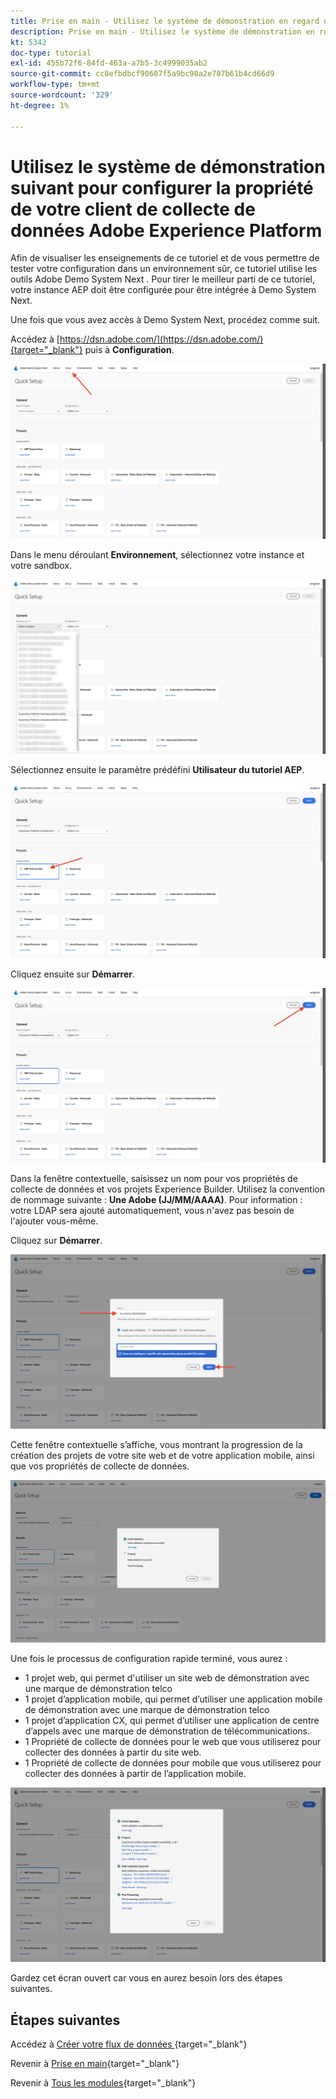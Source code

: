 ```yaml
---
title: Prise en main - Utilisez le système de démonstration en regard de votre propriété Launch
description: Prise en main - Utilisez le système de démonstration en regard de votre propriété Launch
kt: 5342
doc-type: tutorial
exl-id: 455b72f6-84fd-463a-a7b5-3c4999035ab2
source-git-commit: cc8efbdbcf90607f5a9bc98a2e787b61b4cd66d9
workflow-type: tm+mt
source-wordcount: '329'
ht-degree: 1%

---
```


# Utilisez le système de démonstration suivant pour configurer la propriété de votre client de collecte de données Adobe Experience Platform

Afin de visualiser les enseignements de ce tutoriel et de vous permettre de tester votre configuration dans un environnement sûr, ce tutoriel utilise les outils Adobe Demo System Next . Pour tirer le meilleur parti de ce tutoriel, votre instance AEP doit être configurée pour être intégrée à Demo System Next.

Une fois que vous avez accès à Demo System Next, procédez comme suit.

Accédez à [https://dsn.adobe.com/](https://dsn.adobe.com/){target="_blank"} puis à **Configuration**.

![DSN ](./images/dsnsetup.png)

Dans le menu déroulant **Environnement**, sélectionnez votre instance et votre sandbox.

![DSN ](./images/dsnh1.png)

Sélectionnez ensuite le paramètre prédéfini **Utilisateur du tutoriel AEP**.

![DSN ](./images/dsnhome.png)

Cliquez ensuite sur **Démarrer**.

![DSN ](./images/dsn2.png)

Dans la fenêtre contextuelle, saisissez un nom pour vos propriétés de collecte de données et vos projets Experience Builder. Utilisez la convention de nommage suivante : **Une Adobe (JJ/MM/AAAA)**. Pour information : votre LDAP sera ajouté automatiquement, vous n&#39;avez pas besoin de l&#39;ajouter vous-même.

Cliquez sur **Démarrer**.

![DSN ](./images/dsn3.png)

Cette fenêtre contextuelle s’affiche, vous montrant la progression de la création des projets de votre site web et de votre application mobile, ainsi que vos propriétés de collecte de données.

![DSN ](./images/dsn4.png)

Une fois le processus de configuration rapide terminé, vous aurez :

- 1 projet web, qui permet d&#39;utiliser un site web de démonstration avec une marque de démonstration telco
- 1 projet d’application mobile, qui permet d’utiliser une application mobile de démonstration avec une marque de démonstration telco
- 1 projet d’application CX, qui permet d’utiliser une application de centre d’appels avec une marque de démonstration de télécommunications.
- 1 Propriété de collecte de données pour le web que vous utiliserez pour collecter des données à partir du site web.
- 1 Propriété de collecte de données pour mobile que vous utiliserez pour collecter des données à partir de l’application mobile.

![DSN ](./images/dsn5.png)

Gardez cet écran ouvert car vous en aurez besoin lors des étapes suivantes.

## Étapes suivantes

Accédez à [ Créer votre flux de données ](./ex3.md){target="_blank"}

Revenir à [Prise en main](./getting-started.md){target="_blank"}

Revenir à [Tous les modules](./../../../overview.md){target="_blank"}